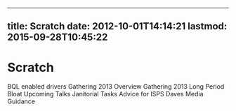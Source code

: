 
---
title: Scratch
date: 2012-10-01T14:14:21
lastmod: 2015-09-28T10:45:22
---
Scratch
=======

<link>BQL enabled drivers</link>

<link>Gathering 2013 Overview</link>

<link>Gathering 2013 Long Period Bloat</link>

<link>Upcoming Talks</link>

<link>Janitorial Tasks</link>

<link>Advice for ISPS</link>

<link>Daves Media Guidance</link>
